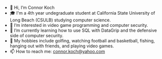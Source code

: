- 👋 Hi, I’m Connor Koch
- 🎓 I'm a 4th year undegraduate student at California State University of Long Beach (CSULB) studying computer science.
- 👀 I’m interested in video game programming and computer security.
- 🌱 I’m currently learning how to use SQL with DataGrip and the defensive side of computer security.
- :football: My hobbies include golfing, watching football and basketball, fishing, hanging out with friends, and playing video games.
- 📫 How to reach me: connor.koch@yahoo.com

<!---
connorkoch0511/connorkoch0511 is a ✨ special ✨ repository because its `README.md` (this file) appears on your GitHub profile.
You can click the Preview link to take a look at your changes.
--->
